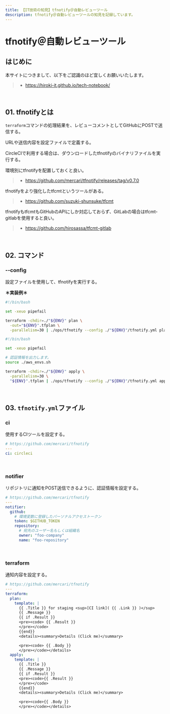 ```yaml
---
title: 【IT技術の知見】tfnotify＠自動レビューツール
description: tfnotify＠自動レビューツールの知見を記録しています。
---
```


# tfnotify＠自動レビューツール

## はじめに

本サイトにつきまして、以下をご認識のほど宜しくお願いいたします。

> - https://hiroki-it.github.io/tech-notebook/

<br>

## 01. tfnotifyとは

`terraform`コマンドの処理結果を、レビューコメントとしてGitHubにPOSTで送信する。

URLや送信内容を設定ファイルで定義する。

CircleCIで利用する場合は、ダウンロードしたtfnotifyのバイナリファイルを実行する。

環境別にtfnotifyを配置しておくと良い。

> - https://github.com/mercari/tfnotify/releases/tag/v0.7.0

tfnotifyをより強化したtfcmtというツールがある。

> - https://github.com/suzuki-shunsuke/tfcmt

tfnotifyもtfcmtもGitHubのAPIにしか対応しておらず、GitLabの場合はtfcmt-gitlabを使用すると良い。

> - https://github.com/hirosassa/tfcmt-gitlab

<br>

## 02. コマンド

### --config

設定ファイルを使用して、tfnotifyを実行する。

**＊実装例＊**

```bash
#!/bin/bash

set -xeuo pipefail

terraform -chdir=./"${ENV}" plan \
  -out="${ENV}".tfplan \
  -parallelism=30 | ./ops/tfnotify --config ./"${ENV}"/tfnotify.yml plan
```

```bash
#!/bin/bash

set -xeuo pipefail

# 認証情報を出力します。
source ./aws_envs.sh

terraform -chdir=./"${ENV}" apply \
  -parallelism=30 \
  "${ENV}".tfplan | ./ops/tfnotify --config ./"${ENV}"/tfnotify.yml apply
```

<br>

## 03. `tfnotify.yml`ファイル

### ci

使用するCIツールを設定する。

```yaml
# https://github.com/mercari/tfnotify
---
ci: circleci
```

<br>

### notifier

リポジトリに通知をPOST送信できるように、認証情報を設定する。

```yaml
# https://github.com/mercari/tfnotify
---
notifier:
  github:
    # 環境変数に登録したパーソナルアクセストークン
    token: $GITHUB_TOKEN
    repository:
      # 宛先のユーザー名もしくは組織名
      owner: "foo-company"
      name: "foo-repository"
```

<br>

### terraform

通知内容を設定する。

```yaml
# https://github.com/mercari/tfnotify
---
terraform:
  plan:
    template: |
      {{ .Title }} for staging <sup>[CI link]( {{ .Link }} )</sup>
      {{ .Message }}
      {{ if .Result }}
      <pre><code> {{ .Result }}
      </pre></code>
      {{end}}
      <details><summary>Details (Click me)</summary>

      <pre><code> {{ .Body }}
      </pre></code></details>
  apply:
    template: |
      {{ .Title }}
      {{ .Message }}
      {{ if .Result }}
      <pre><code>{{ .Result }}
      </pre></code>
      {{end}}
      <details><summary>Details (Click me)</summary>

      <pre><code>{{ .Body }}
      </pre></code></details>
```

<br>

